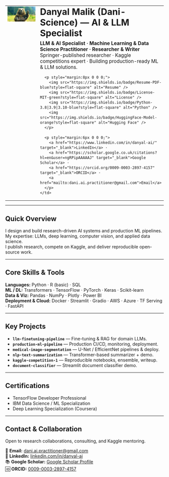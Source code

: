 <!-- GIF + Intro -->
<table>
  <tr>
    <td width="160" valign="top" align="center">
      <img src="https://raw.githubusercontent.com/daniscienceml/daniscienceml/main/200.webp" width="160" alt="AI Animation" />
    </td>
    <td valign="top">
      <h1 style="margin:0">Danyal Malik (Dani-Science) — AI & LLM Specialist</h1>
      <p style="margin:6px 0 0 0; font-size:110%;">
        <strong>LLM & AI Specialist · Machine Learning & Data Science Practitioner · Researcher & Writer</strong><br/>
        Springer-published researcher · Kaggle competitions expert · Building production-ready ML & LLM solutions.
      </p>

      <p style="margin:8px 0 0 0;">
        <img src="https://img.shields.io/badge/Resume-PDF-blue?style=flat-square" alt="Resume" />
        <img src="https://img.shields.io/badge/License-MIT-green?style=flat-square" alt="License" />
        <img src="https://img.shields.io/badge/Python-3.8|3.9|3.10-blue?style=flat-square" alt="Python" />
        <img src="https://img.shields.io/badge/HuggingFace-Model-orange?style=flat-square" alt="Hugging Face" />
      </p>

      <p style="margin:6px 0 0 0;">
        <a href="https://www.linkedin.com/in/danyal-ai/" target="_blank">LinkedIn</a> ·
        <a href="https://scholar.google.co.uk/citations?hl=en&user=ngRPipAAAAAJ" target="_blank">Google Scholar</a> ·
        <a href="https://orcid.org/0009-0003-2897-4157" target="_blank">ORCID</a> ·
        <a href="mailto:dani.ai.practitioner@gmail.com">Email</a>
      </p>
    </td>
  </tr>
</table>


---

## Quick Overview
I design and build research-driven AI systems and production ML pipelines.  
My expertise: LLMs, deep learning, computer vision, and applied data science.  
I publish research, compete on Kaggle, and deliver reproducible open-source work.

---

## Core Skills & Tools
**Languages:** Python · R (basic) · SQL  
**ML / DL:** Transformers · TensorFlow · PyTorch · Keras · Scikit-learn  
**Data & Viz:** Pandas · NumPy · Plotly · Power BI  
**Deployment & Cloud:** Docker · Streamlit · Gradio · AWS · Azure · TF Serving · FastAPI

---

## Key Projects
- **`llm-finetuning-pipeline`** — Fine-tuning & RAG for domain LLMs.  
- **`production-ml-pipeline`** — Production CI/CD, monitoring, deployment.  
- **`medical-image-segmentation`** — U-Net / EfficientNet pipelines & deploy.  
- **`nlp-text-summarization`** — Transformer-based summarizer + demo.  
- **`kaggle-competition-1`** — Reproducible notebooks, ensemble, writeup.  
- **`document-classifier`** — Streamlit document classifier demo.

---

## Certifications
- TensorFlow Developer Professional  
- IBM Data Science / ML Specialization  
- Deep Learning Specialization (Coursera)

---

## Contact & Collaboration
Open to research collaborations, consulting, and Kaggle mentoring.  

📧 **Email:** dani.ai.practitioner@gmail.com  
🔗 **LinkedIn:** [linkedin.com/in/danyal-ai](https://www.linkedin.com/in/danyal-ai/)  
📚 **Google Scholar:** [Google Scholar Profile](https://scholar.google.co.uk/citations?hl=en&user=ngRPipAAAAAJ)  
🆔 **ORCID:** [0009-0003-2897-4157](https://orcid.org/0009-0003-2897-4157)
